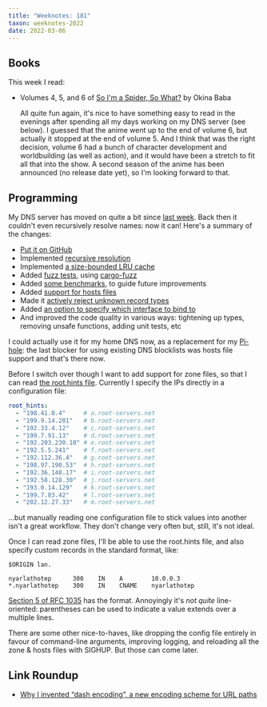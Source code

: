 ```yaml
---
title: "Weeknotes: 181"
taxon: weeknotes-2022
date: 2022-03-06
---
```


## Books

This week I read:

- Volumes 4, 5, and 6 of [So I'm a Spider, So What?][] by Okina Baba

  All quite fun again, it's nice to have something easy to read in the
  evenings after spending all my days working on my DNS server (see
  below).  I guessed that the anime went up to the end of volume 6,
  but actually it stopped at the end of volume 5.  And I think that
  was the right decision, volume 6 had a bunch of character
  development and worldbuilding (as well as action), and it would have
  been a stretch to fit all that into the show.  A second season of
  the anime has been announced (no release date yet), so I'm looking
  forward to that.

[So I'm a Spider, So What?]: https://en.wikipedia.org/wiki/So_I%27m_a_Spider,_So_What%3F


## Programming

My DNS server has moved on quite a bit since [last week][].  Back then
it couldn't even recursively resolve names: now it can!  Here's a
summary of the changes:

- [Put it on GitHub][]
- Implemented [recursive resolution][]
- Implemented [a size-bounded LRU cache][]
- Added [fuzz tests][], using [cargo-fuzz][]
- Added [some benchmarks][], to guide future improvements
- Added [support for hosts files][]
- Made it [actively reject unknown record types][]
- Added [an option to specify which interface to bind to][]
- And improved the code quality in various ways: tightening up types,
  removing unsafe functions, adding unit tests, etc

I could actually use it for my home DNS now, as a replacement for
my [Pi-hole][]: the last blocker for using existing DNS blocklists was
hosts file support and that's there now.

Before I switch over though I want to add support for zone files, so
that I can read [the root.hints file][].  Currently I specify the IPs
directly in a configuration file:

```yaml
root_hints:
  - "198.41.0.4"     # a.root-servers.net
  - "199.9.14.201"   # b.root-servers.net
  - "192.33.4.12"    # c.root-servers.net
  - "199.7.91.13"    # d.root-servers.net
  - "192.203.230.10" # e.root-servers.net
  - "192.5.5.241"    # f.root-servers.net
  - "192.112.36.4"   # g.root-servers.net
  - "198.97.190.53"  # h.root-servers.net
  - "192.36.148.17"  # i.root-servers.net
  - "192.58.128.30"  # j.root-servers.net
  - "193.0.14.129"   # k.root-servers.net
  - "199.7.83.42"    # l.root-servers.net
  - "202.12.27.33"   # m.root-servers.net
```

...but manually reading one configuration file to stick values into
another isn't a great workflow.  They don't change very often but,
still, it's not ideal.

Once I can read zone files, I'll be able to use the root.hints file,
and also specify custom records in the standard format, like:

```
$ORIGIN lan.

nyarlathotep      300    IN    A        10.0.0.3
*.nyarlathotep    300    IN    CNAME    nyarlathotep
```

[Section 5 of RFC 1035][] has the format.  Annoyingly it's *not quite*
line-oriented: parentheses can be used to indicate a value extends
over a multiple lines.

There are some other nice-to-haves, like dropping the config file
entirely in favour of command-line arguments, improving logging, and
reloading all the zone & hosts files with SIGHUP.  But those can come
later.

[last week]: weeknotes-180.html#programming
[Put it on GitHub]: https://github.com/barrucadu/resolved
[recursive resolution]: https://github.com/barrucadu/resolved/blob/master/src/resolver/mod.rs
[a size-bounded LRU cache]: https://github.com/barrucadu/resolved/pull/15
[fuzz tests]: https://github.com/barrucadu/resolved/tree/master/fuzz/fuzz_targets
[cargo-fuzz]: https://rust-fuzz.github.io/book/cargo-fuzz.html
[some benchmarks]: https://github.com/barrucadu/resolved/tree/master/benches
[support for hosts files]: https://github.com/barrucadu/resolved/pull/26
[actively reject unknown record types]: https://github.com/barrucadu/resolved/pull/27
[an option to specify which interface to bind to]: https://github.com/barrucadu/resolved/pull/29
[Pi-hole]: https://pi-hole.net/
[the root.hints file]: https://www.iana.org/domains/root/files
[Section 5 of RFC 1035]: https://datatracker.ietf.org/doc/html/rfc1035#section-5


## Link Roundup

- [Why I invented “dash encoding”, a new encoding scheme for URL paths](https://simonwillison.net/2022/Mar/5/dash-encoding/)
